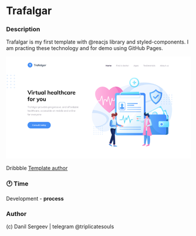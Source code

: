 # Trafalgar

### Description

Trafalgar is my first template with @reacjs library and styled-components. I am practing these technology and for demo using GitHub Pages.

![Promo Section](./src/assets/git.png)

Dribbble [Template author](https://dribbble.com/shots/12514026--FIGMA-FREEBIE-Landing-page-for-a-healthcare-startup)

### 🕐 Time

Development - **process**

### Author

(c) Danil Sergeev | telegram @triplicatesouls
